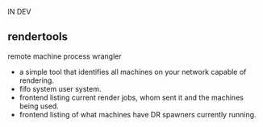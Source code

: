 IN DEV

rendertools
--

remote machine process wrangler

* a simple tool that identifies all machines on your network capable of rendering.
* fifo system user system.
* frontend listing current render jobs, whom sent it and the machines being used.
* frontend listing of what machines have DR spawners currently running.

